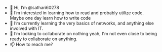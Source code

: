 - 👋 Hi, I’m @sathari60278
- 👀 I’m interested in learning how to read and probably utilize code. Maybe one day learn how to write code
- 🌱 I’m currently learning the very basics of networks, and anything else involved with IT. 
- 💞️ I’m looking to collaborate on nothing yeah, I'm not even close to being ready to collaborate on anything. 
- 📫 How to reach me?  

<!---
sathari60278/sathari60278 is a ✨ special ✨ repository because its `README.md` (this file) appears on your GitHub profile.
You can click the Preview link to take a look at your changes.
--->
